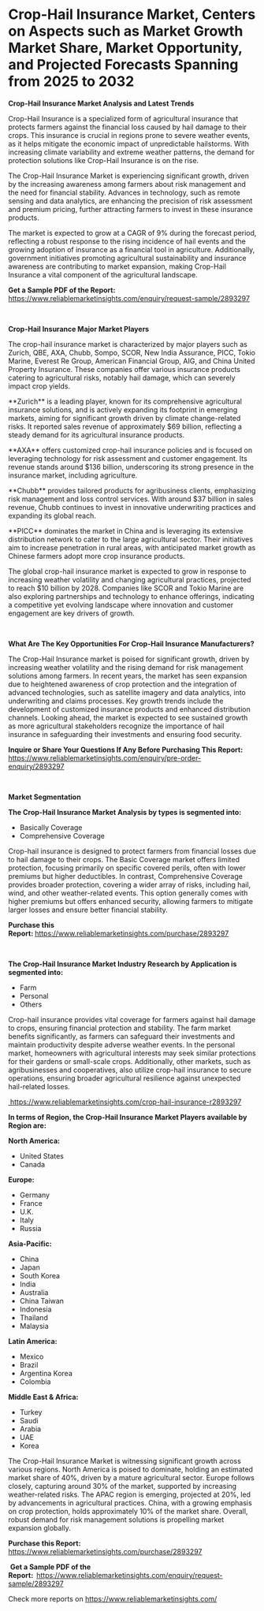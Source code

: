 <p><h1>Crop-Hail Insurance Market, Centers on Aspects such as Market Growth Market Share, Market Opportunity, and Projected Forecasts Spanning from 2025 to 2032</h1></p><p><strong>Crop-Hail Insurance Market Analysis and Latest Trends</strong></p>
<p><p>Crop-Hail Insurance is a specialized form of agricultural insurance that protects farmers against the financial loss caused by hail damage to their crops. This insurance is crucial in regions prone to severe weather events, as it helps mitigate the economic impact of unpredictable hailstorms. With increasing climate variability and extreme weather patterns, the demand for protection solutions like Crop-Hail Insurance is on the rise.</p><p>The Crop-Hail Insurance Market is experiencing significant growth, driven by the increasing awareness among farmers about risk management and the need for financial stability. Advances in technology, such as remote sensing and data analytics, are enhancing the precision of risk assessment and premium pricing, further attracting farmers to invest in these insurance products. </p><p>The market is expected to grow at a CAGR of 9% during the forecast period, reflecting a robust response to the rising incidence of hail events and the growing adoption of insurance as a financial tool in agriculture. Additionally, government initiatives promoting agricultural sustainability and insurance awareness are contributing to market expansion, making Crop-Hail Insurance a vital component of the agricultural landscape.</p></p>
<p><strong>Get a Sample PDF of the Report:&nbsp;</strong> <a href="https://www.reliablemarketinsights.com/enquiry/request-sample/2893297?utm_campaign=2951&utm_medium=2&utm_source=Github&utm_content=ia&utm_term=15032025&utm_id=crop-hail-insurance">https://www.reliablemarketinsights.com/enquiry/request-sample/2893297</a></p>
<p>&nbsp;</p>
<p><strong>Crop-Hail Insurance Major Market Players</strong></p>
<p><p>The crop-hail insurance market is characterized by major players such as Zurich, QBE, AXA, Chubb, Sompo, SCOR, New India Assurance, PICC, Tokio Marine, Everest Re Group, American Financial Group, AIG, and China United Property Insurance. These companies offer various insurance products catering to agricultural risks, notably hail damage, which can severely impact crop yields.</p><p>**Zurich** is a leading player, known for its comprehensive agricultural insurance solutions, and is actively expanding its footprint in emerging markets, aiming for significant growth driven by climate change-related risks. It reported sales revenue of approximately $69 billion, reflecting a steady demand for its agricultural insurance products.</p><p>**AXA** offers customized crop-hail insurance policies and is focused on leveraging technology for risk assessment and customer engagement. Its revenue stands around $136 billion, underscoring its strong presence in the insurance market, including agriculture.</p><p>**Chubb** provides tailored products for agribusiness clients, emphasizing risk management and loss control services. With around $37 billion in sales revenue, Chubb continues to invest in innovative underwriting practices and expanding its global reach.</p><p>**PICC** dominates the market in China and is leveraging its extensive distribution network to cater to the large agricultural sector. Their initiatives aim to increase penetration in rural areas, with anticipated market growth as Chinese farmers adopt more crop insurance products.</p><p>The global crop-hail insurance market is expected to grow in response to increasing weather volatility and changing agricultural practices, projected to reach $10 billion by 2028. Companies like SCOR and Tokio Marine are also exploring partnerships and technology to enhance offerings, indicating a competitive yet evolving landscape where innovation and customer engagement are key drivers of growth.</p></p>
<p>&nbsp;</p>
<p><strong>What Are The Key Opportunities For Crop-Hail Insurance Manufacturers?</strong></p>
<p><p>The Crop-Hail Insurance market is poised for significant growth, driven by increasing weather volatility and the rising demand for risk management solutions among farmers. In recent years, the market has seen expansion due to heightened awareness of crop protection and the integration of advanced technologies, such as satellite imagery and data analytics, into underwriting and claims processes. Key growth trends include the development of customized insurance products and enhanced distribution channels. Looking ahead, the market is expected to see sustained growth as more agricultural stakeholders recognize the importance of hail insurance in safeguarding their investments and ensuring food security.</p></p>
<p><strong>Inquire or Share Your Questions If Any Before Purchasing This Report:</strong> <a href="https://www.reliablemarketinsights.com/enquiry/pre-order-enquiry/2893297?utm_campaign=2951&utm_medium=2&utm_source=Github&utm_content=ia&utm_term=15032025&utm_id=crop-hail-insurance">https://www.reliablemarketinsights.com/enquiry/pre-order-enquiry/2893297</a></p>
<p>&nbsp;</p>
<p><strong>Market Segmentation</strong></p>
<p><strong>The Crop-Hail Insurance Market Analysis by types is segmented into:</strong></p>
<p><ul><li> Basically Coverage</li><li>Comprehensive Coverage </li></ul></p>
<p><p>Crop-hail insurance is designed to protect farmers from financial losses due to hail damage to their crops. The Basic Coverage market offers limited protection, focusing primarily on specific covered perils, often with lower premiums but higher deductibles. In contrast, Comprehensive Coverage provides broader protection, covering a wider array of risks, including hail, wind, and other weather-related events. This option generally comes with higher premiums but offers enhanced security, allowing farmers to mitigate larger losses and ensure better financial stability.</p></p>
<p><strong>Purchase this Report:&nbsp;</strong><a href="https://www.reliablemarketinsights.com/purchase/2893297?utm_campaign=2951&utm_medium=2&utm_source=Github&utm_content=ia&utm_term=15032025&utm_id=crop-hail-insurance">https://www.reliablemarketinsights.com/purchase/2893297</a></p>
<p>&nbsp;</p>
<p><strong>The Crop-Hail Insurance Market Industry Research by Application is segmented into:</strong></p>
<p><ul><li> Farm</li><li>Personal</li><li>Others </li></ul></p>
<p><p>Crop-hail insurance provides vital coverage for farmers against hail damage to crops, ensuring financial protection and stability. The farm market benefits significantly, as farmers can safeguard their investments and maintain productivity despite adverse weather events. In the personal market, homeowners with agricultural interests may seek similar protections for their gardens or small-scale crops. Additionally, other markets, such as agribusinesses and cooperatives, also utilize crop-hail insurance to secure operations, ensuring broader agricultural resilience against unexpected hail-related losses.</p></p>
<p><a href="https://www.reliablemarketinsights.com/crop-hail-insurance-r2893297?utm_campaign=2951&utm_medium=2&utm_source=Github&utm_content=ia&utm_term=15032025&utm_id=crop-hail-insurance">&nbsp;https://www.reliablemarketinsights.com/crop-hail-insurance-r2893297</a></p>
<p><strong>In terms of Region, the Crop-Hail Insurance Market Players available by Region are:</strong></p>
<p>
    <p> <strong> North America: </strong>
        <ul>
            <li>United States</li>
            <li>Canada</li>
        </ul>
        </p> 
    <p> <strong> Europe: </strong>
        <ul>
            <li>Germany</li>
            <li>France</li>
            <li>U.K.</li>
            <li>Italy</li>
            <li>Russia</li>
        </ul>
        </p> 
    <p> <strong> Asia-Pacific: </strong>
        <ul>
            <li>China</li>
            <li>Japan</li>
            <li>South Korea</li>
            <li>India</li>
            <li>Australia</li>
            <li>China Taiwan</li>
            <li>Indonesia</li>
            <li>Thailand</li>
            <li>Malaysia</li>
        </ul>
        </p> 
    <p> <strong> Latin America: </strong>
        <ul>
            <li>Mexico</li>
            <li>Brazil</li>
            <li>Argentina Korea</li>
            <li>Colombia</li>
        </ul>
        </p> 
    <p> <strong> Middle East & Africa: </strong>
        <ul>
            <li>Turkey</li>
            <li>Saudi</li>
            <li>Arabia</li>
            <li>UAE</li>
            <li>Korea</li>
        </ul>
    </p>
    </p>
<p><p>The Crop-Hail Insurance Market is witnessing significant growth across various regions. North America is poised to dominate, holding an estimated market share of 40%, driven by a mature agricultural sector. Europe follows closely, capturing around 30% of the market, supported by increasing weather-related risks. The APAC region is emerging, projected at 20%, led by advancements in agricultural practices. China, with a growing emphasis on crop protection, holds approximately 10% of the market share. Overall, robust demand for risk management solutions is propelling market expansion globally.</p></p>
<p><strong>Purchase this Report: </strong><a href="https://www.reliablemarketinsights.com/purchase/2893297?utm_campaign=2951&utm_medium=2&utm_source=Github&utm_content=ia&utm_term=15032025&utm_id=crop-hail-insurance">https://www.reliablemarketinsights.com/purchase/2893297</a></p>
<p>&nbsp;<strong>Get a Sample PDF of the Report:&nbsp;&nbsp;</strong><a href="https://www.reliablemarketinsights.com/enquiry/request-sample/2893297?utm_campaign=2951&utm_medium=2&utm_source=Github&utm_content=ia&utm_term=15032025&utm_id=crop-hail-insurance">https://www.reliablemarketinsights.com/enquiry/request-sample/2893297</a></p>
<p><strong></strong></p>
<p>Check more reports on <a href="https://www.reliablemarketinsights.com/?utm_campaign=2951&utm_medium=2&utm_source=Github&utm_content=ia&utm_term=15032025&utm_id=crop-hail-insurance">https://www.reliablemarketinsights.com/</a></p>